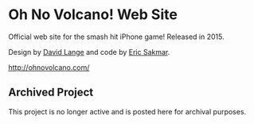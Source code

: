 # Oh No Volcano! Web Site

Official web site for the smash hit iPhone game! Released in 2015.

Design by [David Lange](http://bydavidlange.com/) and code by [Eric Sakmar](https://www.ericsakmar.com/).

http://ohnovolcano.com/

## Archived Project

This project is no longer active and is posted here for archival purposes.
